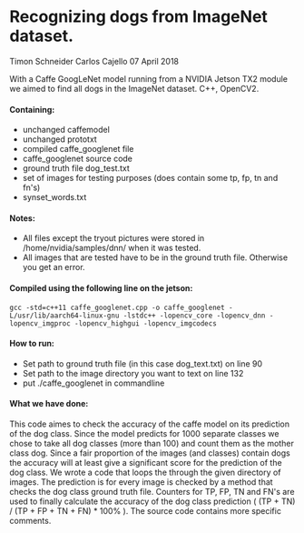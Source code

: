 # Recognizing dogs from ImageNet dataset.
Timon Schneider
Carlos Cajello
07 April 2018


With a Caffe GoogLeNet model running from a NVIDIA Jetson TX2 module we aimed to find all dogs in the ImageNet dataset. C++, OpenCV2.

#### Containing:
- unchanged caffemodel
 - unchanged prototxt
 - compiled caffe_googlenet file
 - caffe_googlenet source code 
 - ground truth file dog_test.txt 
 - set of images for testing purposes (does contain some tp, fp, tn and fn's)
 - synset_words.txt 

#### Notes:
 - All files except the tryout pictures were stored in /home/nvidia/samples/dnn/ when it was tested.
 - All images that are tested have to be in the ground truth file. Otherwise you get an error.

#### Compiled using the following line on the jetson: 
	gcc -std=c++11 caffe_googlenet.cpp -o caffe_googlenet -L/usr/lib/aarch64-linux-gnu -lstdc++ -lopencv_core -lopencv_dnn -lopencv_imgproc -lopencv_highgui -lopencv_imgcodecs

#### How to run:
 - Set path to ground truth file (in this case dog_text.txt) on line 90
 - Set path to the image directory you want to text on line 132
 - put ./caffe_googlenet in commandline

#### What we have done:
This code aimes to check the accuracy of the caffe model on its prediction of the dog class. Since the model predicts for 1000 separate classes we chose to take all dog classes (more than 100) and count them as the mother class dog. Since a fair proportion of the images (and classes) contain dogs the accuracy will at least give a significant score for the prediction of the dog class. We wrote a code that loops the through the given directory of images. The prediction is for every image is checked by a method that checks the dog class ground truth file. Counters for TP, FP, TN and FN's are used to finally calculate the accuracy of the dog class prediction ( (TP + TN) / (TP + FP + TN + FN) * 100% ). The source code contains more specific comments.